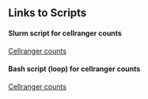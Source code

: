 ## Links to Scripts


#### Slurm script for cellranger counts
[Cellranger counts](scripts/cellranger-counts.sh)

#### Bash script (loop) for cellranger counts
[Cellranger counts](scripts/cellranger-counts.bash)
